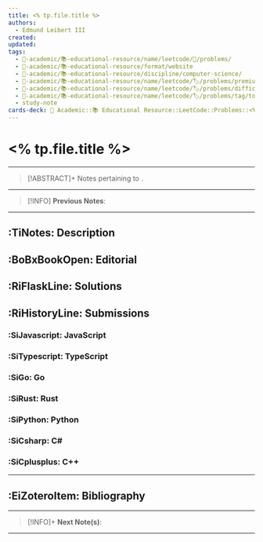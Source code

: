 ```yaml
---
title: <% tp.file.title %>
authors:
  - Edmund Leibert III
created: 
updated: 
tags:
  - 🔴-academic/📚-educational-resource/name/leetcode/🔖/problems/
  - 🔴-academic/📚-educational-resource/format/website
  - 🔴-academic/📚-educational-resource/discipline/computer-science/
  - 🔴-academic/📚-educational-resource/name/leetcode/🏷️/problems/premium/
  - 🔴-academic/📚-educational-resource/name/leetcode/🏷️/problems/difficulty/
  - 🔴-academic/📚-educational-resource/name/leetcode/🏷️/problems/tag/topic/
  - study-note
cards-deck: 🔴 Academic::📚 Educational Resource::LeetCode::Problems::<% tp.file.title %>
---
```


# <% tp.file.title %>

---

> [!ABSTRACT]+
> Notes pertaining to .

---

> [!INFO]
> **Previous Notes**:
> 

---

## :TiNotes: Description

## :BoBxBookOpen: Editorial

## :RiFlaskLine: Solutions

## :RiHistoryLine: Submissions

### :SiJavascript: JavaScript

### :SiTypescript: TypeScript

### :SiGo: Go

### :SiRust: Rust

### :SiPython: Python

### :SiCsharp: C\#

### :SiCplusplus: C++

---

## :EiZoteroItem: Bibliography

---

> [!INFO]+ 
> **Next Note(s)**:
> 

---